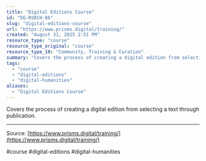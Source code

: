 ```yaml
---
title: "Digital Editions Course"
id: "DG-RSRCH-86"
slug: "digital-editions-course"
url: "https://www.prisms.digital/training/"
created: "August 31, 2025 2:51 PM"
resource_type: "course"
resource_type_original: "course"
resource_type_10: "Community, Training & Curation"
summary: "Covers the process of creating a digital edition from selecting a text through publication."
tags:
  - "course"
  - "digital-editions"
  - "digital-humanities"
aliases:
  - "Digital Editions Course"
---
```


Covers the process of creating a digital edition from selecting a text through publication.

---

Source: [https://www.prisms.digital/training/](https://www.prisms.digital/training/)

#course #digital-editions #digital-humanities
